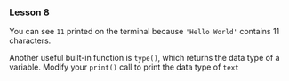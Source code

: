 ### Lesson 8

You can see `11` printed on the terminal because `'Hello World'` contains 11 characters.

Another useful built-in function is `type()`, which returns the data type of a variable. Modify your `print()` call to print the data type of `text`
